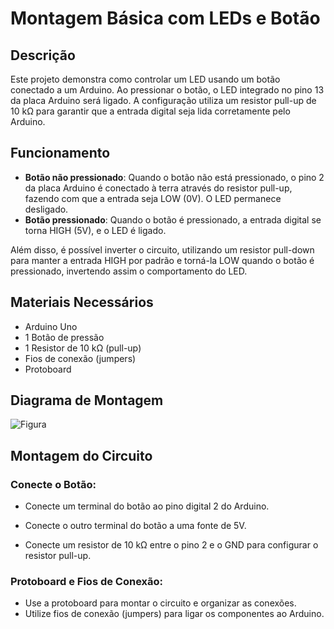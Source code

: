 # Montagem Básica com LEDs e Botão


## Descrição


Este projeto demonstra como controlar um LED usando um botão conectado a um Arduino. Ao pressionar o botão, o LED integrado no pino 13 da placa Arduino será ligado. A configuração utiliza um resistor pull-up de 10 kΩ para garantir que a entrada digital seja lida corretamente pelo Arduino.

## Funcionamento


+ **Botão não pressionado**: Quando o botão não está pressionado, o pino 2 da placa Arduino é conectado à terra através do resistor pull-up, fazendo com que a entrada seja LOW (0V). O LED permanece desligado.
+ **Botão pressionado**: Quando o botão é pressionado, a entrada digital se torna HIGH (5V), e o LED é ligado.


Além disso, é possível inverter o circuito, utilizando um resistor pull-down para manter a entrada HIGH por padrão e torná-la LOW quando o botão é pressionado, invertendo assim o comportamento do LED.

## Materiais Necessários
+ Arduino Uno
+ 1 Botão de pressão
+ 1 Resistor de 10 kΩ (pull-up)
+ Fios de conexão (jumpers)
+ Protoboard
## Diagrama de Montagem


![Figura](https://github.com/user-attachments/assets/97785591-5a9c-4034-b3de-900e08e79e9a)


## Montagem do Circuito
### Conecte o Botão:

+ Conecte um terminal do botão ao pino digital 2 do Arduino.

+ Conecte o outro terminal do botão a uma fonte de 5V.

+ Conecte um resistor de 10 kΩ entre o pino 2 e o GND para configurar o resistor pull-up.

### Protoboard e Fios de Conexão:


+ Use a protoboard para montar o circuito e organizar as conexões.
+ Utilize fios de conexão (jumpers) para ligar os componentes ao Arduino.

